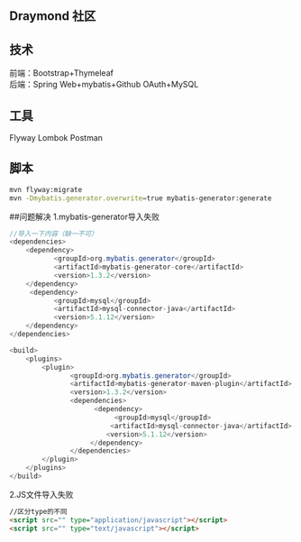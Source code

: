 ## Draymond 社区

## 技术
前端：Bootstrap+Thymeleaf  
后端：Spring Web+mybatis+Github OAuth+MySQL



## 工具
Flyway
Lombok
Postman

## 脚本
```bash
mvn flyway:migrate
mvn -Dmybatis.generator.overwrite=true mybatis-generator:generate
```


##问题解决
1.mybatis-generator导入失败
```java
//导入一下内容（缺一不可）
<dependencies>
    <dependency>
           <groupId>org.mybatis.generator</groupId>
           <artifactId>mybatis-generator-core</artifactId>
           <version>1.3.2</version>
    </dependency>
     <dependency>
           <groupId>mysql</groupId>
           <artifactId>mysql-connector-java</artifactId>
           <version>5.1.12</version>
    </dependency>
</dependencies>

<build>
    <plugins>
        <plugin>
               <groupId>org.mybatis.generator</groupId>
               <artifactId>mybatis-generator-maven-plugin</artifactId>
               <version>1.3.2</version>
               <dependencies>
                     <dependency>
                          <groupId>mysql</groupId>
                         <artifactId>mysql-connector-java</artifactId>
                        <version>5.1.12</version>
                    </dependency>
               </dependencies>
        </plugin>
    </plugins>
</build>

```


2.JS文件导入失败
```html
//区分type的不同
<script src="" type="application/javascript"></script>
<script src="" type="text/javascript"></script>
```

